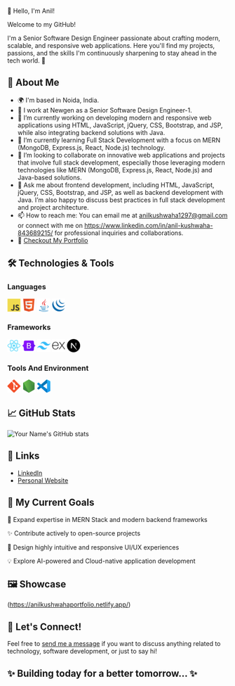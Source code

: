 👋 Hello, I'm Anil!

Welcome to my GitHub!

I'm a Senior Software Design Engineer passionate about crafting modern, scalable, and responsive web applications.
Here you'll find my projects, passions, and the skills I'm continuously sharpening to stay ahead in the tech world. 🚀


## 🚀 About Me

- 🌍 I'm based in Noida, India.
- 💼 I work at Newgen as a Senior Software Design Engineer-1.
- 🔭 I’m currently working on developing modern and responsive web applications using HTML, JavaScript, jQuery, CSS, Bootstrap, and JSP, while also integrating backend solutions with 
      Java.
- 🌱 I’m currently learning Full Stack Development with a focus on MERN (MongoDB, Express.js, React, Node.js) technology.
- 👯 I’m looking to collaborate on innovative web applications and projects that involve full stack development, especially those leveraging modern technologies like MERN (MongoDB, 
      Express.js, React, Node.js) and Java-based solutions.
- 💬 Ask me about frontend development, including HTML, JavaScript, jQuery, CSS, Bootstrap, and JSP, as well as backend development with Java. I’m also happy to discuss best practices 
      in full stack development and project architecture.
- 📫 How to reach me: You can email me at anilkushwaha1297@gmail.com or connect with me on https://www.linkedin.com/in/anil-kushwaha-843689215/ for 
      professional inquiries and collaborations.
- 📝 [Checkout My Portfolio](https://anilkushwahaportfolio.netlify.app/)

## 🛠️ Technologies & Tools

### Languages
<code><img height="30" src="https://github.com/devicons/devicon/blob/master/icons/javascript/javascript-original.svg" alt="javascript logo" /></code>
<code><img height="30" src="https://github.com/devicons/devicon/blob/master/icons/html5/html5-original.svg" alt="html5 logo" /></code>
<code><img height="30" src="https://github.com/devicons/devicon/blob/master/icons/java/java-original.svg" alt="java logo" /></code>
<code><img height="30" src="https://github.com/devicons/devicon/blob/master/icons/jquery/jquery-original.svg" alt="jquery logo" /></code>



### Frameworks
<code><img height="30" src="https://github.com/devicons/devicon/blob/master/icons/react/react-original.svg" alt="react logo" /></code>
<code><img height="30" src="https://github.com/devicons/devicon/blob/master/icons/bootstrap/bootstrap-original.svg" alt="bootstrap logo" /></code>
<code><img height="30" src="https://github.com/devicons/devicon/blob/master/icons/tailwindcss/tailwindcss-original.svg" alt="tailwindcss logo" /></code>
<code><img height="30" src="https://github.com/devicons/devicon/blob/master/icons/express/express-original.svg" alt="express logo" /></code>
<code><img height="30" src="https://github.com/devicons/devicon/blob/master/icons/nextjs/nextjs-original.svg" alt="nextjs logo" /></code>



### Tools And Environment
<code><img height="30" src="https://github.com/devicons/devicon/blob/master/icons/git/git-original.svg" alt="git logo" /></code>
<code><img height="30" src="https://github.com/devicons/devicon/blob/master/icons/nodejs/nodejs-original.svg" alt="nodejs logo" /></code>
<code><img height="30" src="https://github.com/devicons/devicon/blob/master/icons/vscode/vscode-original.svg" alt="vscode logo" /></code>


## 📈 GitHub Stats

![Your Name's GitHub stats](https://github-readme-stats.vercel.app/api?username=your-username&show_icons=true&hide_title=true&count_private=true&hide=prs&theme=radical)

## 🔗 Links

- [LinkedIn](https://www.linkedin.com/in/anil-kushwaha-843689215/)
- [Personal Website](https://anilkushwahaportfolio.netlify.app/)

## 🎯 My Current Goals

🚀 Expand expertise in MERN Stack and modern backend frameworks

✨ Contribute actively to open-source projects

🎨 Design highly intuitive and responsive UI/UX experiences

💡 Explore AI-powered and Cloud-native application development

## 🖼️ Showcase

(https://anilkushwahaportfolio.netlify.app/)

## 💬 Let's Connect!

Feel free to [send me a message](https://www.linkedin.com/in/anil-kushwaha-843689215/) if you want to discuss anything related to technology, software development, or just to say hi!

✨ Building today for a better tomorrow... ✨
---


